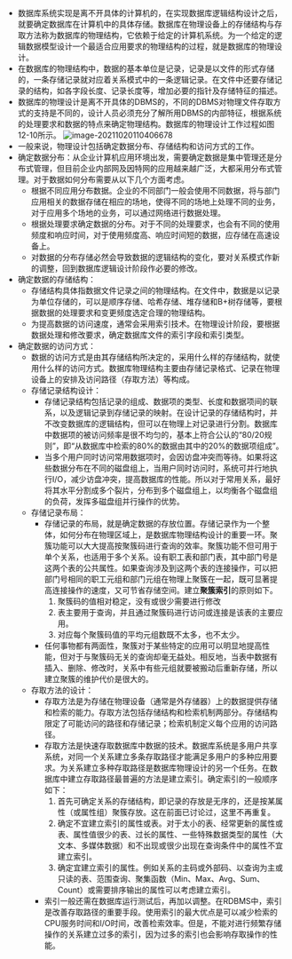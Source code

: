 - 数据库系统实现是离不开具体的计算机的，在实现数据库逻辑结构设计之后，就要确定数据库在计算机中的具体存储。数据库在物理设备上的存储结构与存取方法称为数据库的物理结构，它依赖于给定的计算机系统。为一个给定的逻辑数据模型设计一个最适合应用要求的物理结构的过程，就是数据库的物理设计。
- 在数据库的物理结构中，数据的基本单位是记录，记录是以文件的形式存储的，一条存储记录就对应着关系模式中的一条逻辑记录。在文件中还要存储记录的结构，如各字段长度、记录长度等，增加必要的指针及存储特征的描述。
- 数据库的物理设计是离不开具体的DBMS的，不同的DBMS对物理文件存取方式的支持是不同的，设计人员必须充分了解所用DBMS的内部特征，根据系统的处理要求和数据的特点来确定物理结构。数据库的物理设计工作过程如图12-10所示。
  ![image-20211020110406678](https://img.mhugh.net/typora/image-20211020110406678.png)
- 一般来说，物理设计包括确定数据分布、存储结构和访问方式的工作。
- 确定数据分布：从企业计算机应用环境出发，需要确定数据是集中管理还是分布式管理，但目前企业内部网及因特网的应用越来越广泛，大都采用分布式管理。对于数据如何分布需要从以下几个方面考虑。
	- 根据不同应用分布数据。企业的不同部门一般会使用不同数据，将与部门应用相关的数据存储在相应的场地，使得不同的场地上处理不同的业务，对于应用多个场地的业务，可以通过网络进行数据处理。
	- 根据处理要求确定数据的分布。对于不同的处理要求，也会有不同的使用频度和响应时间，对于使用频度高、响应时间短的数据，应存储在高速设备上。
	- 对数据的分布存储必然会导致数据的逻辑结构的变化，要对关系模式作新的调整，回到数据库逻辑设计阶段作必要的修改。
- 确定数据的存储结构：
	- 存储结构具体指数据文件记录之间的物理结构。在文件中，数据是以记录为单位存储的，可以是顺序存储、哈希存储、堆存储和B+树存储等，要根据数据的处理要求和变更频度选定合理的物理结构。
	- 为提高数据的访问速度，通常会采用索引技术。在物理设计阶段，要根据数据处理和修改要求，确定数据库文件的索引字段和索引类型。
- 确定数据的访问方式：
	- 数据的访问方式是由其存储结构所决定的，采用什么样的存储结构，就使用什么样的访问方式。数据库物理结构主要由存储记录格式、记录在物理设备上的安排及访问路径（存取方法）等构成。
	- 存储记录结构设计：
		- 存储记录结构包括记录的组成、数据项的类型、长度和数据项间的联系，以及逻辑记录到存储记录的映射。在设计记录的存储结构时，并不改变数据库的逻辑结构，但可以在物理上对记录进行分割。数据库中数据项的被访问频率是很不均匀的，基本上符合公认的“80/20规则”，即“从数据库中检索的80%的数据由其中的20%的数据项组成”。
		- 当多个用户同时访问常用数据项时，会因访盘冲突而等待。如果将这些数据分布在不同的磁盘组上，当用户同时访问时，系统可并行地执行I/O，减少访盘冲突，提高数据库的性能。所以对于常用关系，最好将其水平分割成多个裂片，分布到多个磁盘组上，以均衡各个磁盘组的负荷，发挥多磁盘组并行操作的优势。
	- 存储记录布局：
		- 存储记录的布局，就是确定数据的存放位置。存储记录作为一个整体，如何分布在物理区域上，是数据库物理结构设计的重要一环。聚簇功能可以大大提高按聚簇码进行查询的效率。聚簇功能不但可用于单个关系，也适用于多个关系。设有职工表和部门表，其中部门号是这两个表的公共属性。如果查询涉及到这两个表的连接操作，可以把部门号相同的职工元组和部门元组在物理上聚簇在一起，既可显著提高连接操作的速度，又可节省存储空间。建立**聚簇索引**的原则如下。
		  1. 聚簇码的值相对稳定，没有或很少需要进行修改
		  2. 表主要用于查询，并且通过聚簇码进行访问或连接是该表的主要应用。
		  3. 对应每个聚簇码值的平均元组数既不太多，也不太少。
		- 任何事物都有两面性，聚簇对于某些特定的应用可以明显地提高性能，但对于与聚簇码无关的查询却毫无益处。相反地，当表中数据有插入、删除、修改时，关系中有些元组就要被搬动后重新存储，所以建立聚簇的维护代价是很大的。
	- 存取方法的设计：
		- 存取方法是为存储在物理设备（通常是外存储器）上的数据提供存储和检索的能力。存取方法包括存储结构和检索机制两部分。存储结构限定了可能访问的路径和存储记录；检索机制定义每个应用的访问路径。
		- 存取方法是快速存取数据库中数据的技术。数据库系统是多用户共享系统，对同一个关系建立多条存取路径才能满足多用户的多种应用要求。为关系建立多种存取路径是数据库物理设计的另一个任务。在数据库中建立存取路径最普遍的方法是建立索引。确定索引的一般顺序如下：
		  1. 首先可确定关系的存储结构，即记录的存放是无序的，还是按某属性（或属性组）聚簇存放。这在前面已讨论过，这里不再重复。
		  2. 确定不宜建立索引的属性或表。对于太小的表、经常更新的属性或表、属性值很少的表、过长的属性、一些特殊数据类型的属性（大文本、多媒体数据）和不出现或很少出现在查询条件中的属性不宜建立索引。
		  3. 确定宜建立索引的属性。例如关系的主码或外部码、以查询为主或只读的表、范围查询、聚集函数（Min、Max、Avg、Sum、Count）或需要排序输出的属性可以考虑建立索引。
		- 索引一般还需在数据库运行测试后，再加以调整。在RDBMS中，索引是改善存取路径的重要手段。使用索引的最大优点是可以减少检索的CPU服务时间和I/O时间，改善检索效率。但是，不能对进行频繁存储操作的关系建立过多的索引，因为过多的索引也会影响存取操作的性能。